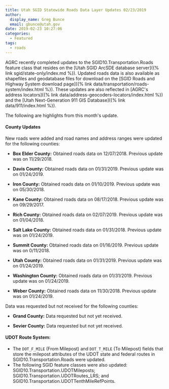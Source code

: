 ```yaml
---
title: Utah SGID Statewide Roads Data Layer Updates 02/23/2019
author:
  display_name: Greg Bunce
  email: gbunce@utah.gov
date: 2019-02-23 10:27:06
categories:
  - Featured
tags:
  - roads
---
```


AGRC recently completed updates to the SGID10.Transportation.Roads feature class that resides on the [Utah SGID ArcSDE database server]({% link sgid/state-only/index.md %}). Updated roads data is also available as shapefiles and geodatabase files for download on the [SGID Roads and Highway System download page]({% link data/transportation/roads-system/index.html %}). These updates are also reflected in [AGRC's address locators]({% link data/address-geocoders-locators/index.html %}) and the [Utah Next-Generation 911 GIS Database]({% link data/911/index.html %}).


The following are highlights from this month's update.

#### County Updates
New roads were added and road names and address ranges were updated for the following counties:

- **Box Elder County:** Obtained roads data on 12/07/2018. Previous update was on 11/29/2018.

- **Davis County:** Obtained roads data on 01/31/2019. Previous update was on 01/24/2019.

- **Iron County:** Obtained roads data on 01/10/2019. Previous update was on 05/30/2018.

- **Kane County:** Obtained roads data on 08/17/2018. Previous update was on 09/29/2017.

- **Rich County:** Obtained roads data on 02/07/2019. Previous update was on 01/04/2018.

- **Salt Lake County:** Obtained roads data on 01/31/2018. Previous update was on 01/24/2019.

- **Summit County:** Obtained roads data on 01/16/2019. Previous update was on 0/11/2018.

- **Utah County:** Obtained roads data on 01/31/2019. Previous update was on 01/24/2019.

- **Washington County:** Obtained roads data on 01/31/2019. Previous update was on 01/24/2019.

- **Weber County:** Obtained roads data on 11/30/2018. Previous update was on 01/24/2019.

Data was requested but not received for the following counties:

- **Grand County:** Data requested but not yet received.

- **Sevier County:** Data requested but not yet received.

#### UDOT Route System:

- The `DOT_F_MILE` (From Milepost) and `DOT_T_MILE` (To Milepost) fields that store the milepost attributes of the UDOT state and federal routes in SGID10.Transportation.Roads were updated.
- The following SGID feature classes were also updated: SGID10.Transportation.UDOTMileposts; SGID10.Transportation.UDOTRoutes_LRS; and SGID10.Transportation.UDOTTenthMileRefPoints.
